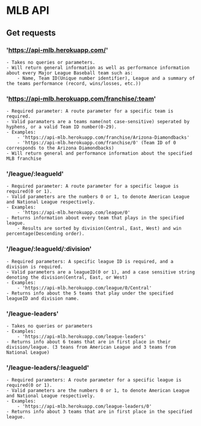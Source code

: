 # MLB API

## Get requests
### 'https://api-mlb.herokuapp.com/'
    - Takes no queries or parameters.
    - Will return general information as well as performance information about every Major League Baseball team such as:
        - Name, Team ID(Unique number identifier), League and a summary of the teams performance (record, wins/losses, etc.))

### 'https://api-mlb.herokuapp.com/franchise/:team'
    - Required parameter: A route parameter for a specific team is required.
    - Valid paramaters are a teams name(not case-sensitive) seperated by hyphens, or a valid Team ID number(0-29).
    - Examples: 
        - 'https://api-mlb.herokuapp.com/franchise/Arizona-Diamondbacks'
        - 'https://api-mlb.herokuapp.com/franchise/0' (Team ID of 0 corresponds to the Arizona Diamondbacks)
    - Will return general and performance information about the specified MLB franchise

### '/league/:leagueId'
    - Required parameter: A route parameter for a specific league is required(0 or 1).
    - Valid parameters are the numbers 0 or 1, to denote American League and National League respectively.
    - Examples: 
        - 'https://api-mlb.herokuapp.com/league/0'
    - Returns information about every team that plays in the specified league.
        - Results are sorted by division(Central, East, West) and win percentage(Descending order).

### '/league/:leagueId/:division'
    - Required parameters: A specific league ID is required, and a division is required.
    - Valid parameters are a leagueID(0 or 1), and a case sensitive string denoting the division(Central, East, or West)
    - Examples: 
        - 'https://api-mlb.herokuapp.com/league/0/Central'
    - Returns info about the 5 teams that play under the specified leagueID and division name.

### '/league-leaders'
    - Takes no queries or parameters
    - Examples:
        - 'https://api-mlb.herokuapp.com/league-leaders'
    - Returns info about 6 teams that are in first place in their division/league. (3 teans from American League and 3 teams from National League)

### '/league-leaders/:leagueId'
    - Required parameters: A route parameter for a specific league is required(0 or 1).
    - Valid parameters are the numbers 0 or 1, to denote American League and National League respectively.
    - Examples: 
        - 'https://api-mlb.herokuapp.com/league-leaders/0'
    - Returns info about 3 teams that are in first place in the specified league.